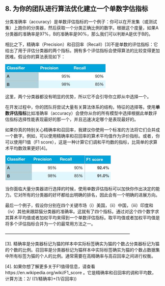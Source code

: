 ## 8. 为你的团队进行算法优化建立一个单数字估指标

分类准确率（accuracy）是单数评估指标的一个例子：你可以在开发集（或测试集）上跑你的分类器，然后获取一个分类正确比例的数字。根据这个度量，如果A分类器的准确率是97%，B的准确率是90%，那么我们可以判断A是优于B的。

相比之下，精确率（Precision）和召回率（Recall）[3]不是单数的评估指标：它给出了用于评估分类器的两个指标。拥有多个评估指标会使得算法的比较变得更加困难。假设你的算法表现如下：

![](pics/8.1.jpg)

这里，两个分类器都没有明显的优势，所以它不会引导你立即从中选择一个。

在开发过程中，你的团队将尝试大量有关算法体系的结构，特征的选择等。使用**单数评估指标**比如准确率（accuracy）会使你从你的所有模型中选择根据此单数评估指标选择性能表现最好的那一个，并且迅速决定哪个是表现最好的。

如果你真的特别关心精确率和召回率，我建议你使用一个标准的方法将它们合并成一个数字。例如，可以使用精确率和召回率的算术平均值作为评价指标。或者，你可以使用F1值（F1 score），这是一种计算它们调和平均数的指标，比简单的求算术平均数效果更好[4]。

![](pics/8.2.jpg)

当你面临大量分类器进行选择的时候，使用单数评估指标可以加快你作出决定的能力。它对所有的分类器的好坏都给出明确的排名，因此会有一个明确的进展方向。

最后一个例子，假设你分别在四个关键市场（i）美国，（ii）中国，（iii）印度和（iv）其他来跟踪猫分类器的准确率。这就有了四个指标。通过对这个四个数字求其算术平均值或者加权平均来得到一个单数评估指标。取平均值或者加权平均值是将多个评估指标合并为一个的最常用方法之一。

—————————————————————————————

[3]. 精确率是分类器标记为猫的样本中实际标签确实为猫的个数占分类器标记为猫的个数的比例。召回率是分类器标记为猫样本中实际标签确实为猫的个数占数据集中所有标签为猫的个人的比例。通常需要在高精确率与高召回率之间进行权衡。

[4]. 如果你想了解更多关于F1值得信息，请查看https://en.wikipedia.org/wiki/F1_score 。它是精确率和召回率的调和平均数，计算方法：2/
((1/精确率)+(1/召回率))






